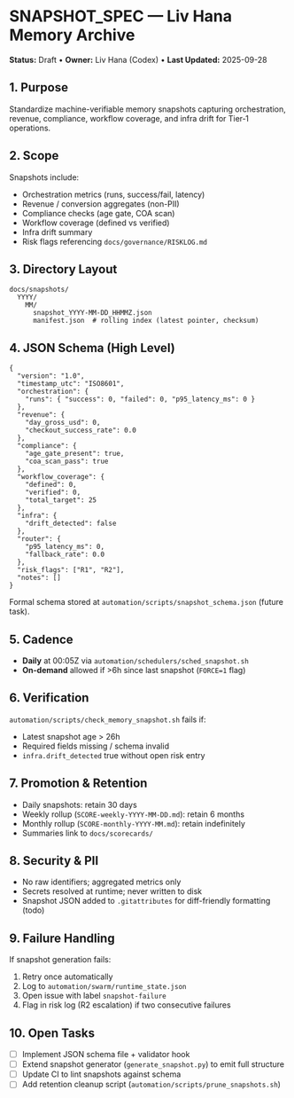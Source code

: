 # SNAPSHOT_SPEC — Liv Hana Memory Archive

**Status:** Draft • **Owner:** Liv Hana (Codex) • **Last Updated:** 2025-09-28

## 1. Purpose

Standardize machine-verifiable memory snapshots capturing orchestration, revenue, compliance, workflow coverage, and infra drift for Tier‑1 operations.

## 2. Scope

Snapshots include:

- Orchestration metrics (runs, success/fail, latency)
- Revenue / conversion aggregates (non-PII)
- Compliance checks (age gate, COA scan)
- Workflow coverage (defined vs verified)
- Infra drift summary
- Risk flags referencing `docs/governance/RISKLOG.md`

## 3. Directory Layout

```
docs/snapshots/
  YYYY/
    MM/
      snapshot_YYYY-MM-DD_HHMMZ.json
      manifest.json  # rolling index (latest pointer, checksum)
```

## 4. JSON Schema (High Level)

```jsonc
{
  "version": "1.0",
  "timestamp_utc": "ISO8601",
  "orchestration": {
    "runs": { "success": 0, "failed": 0, "p95_latency_ms": 0 }
  },
  "revenue": {
    "day_gross_usd": 0,
    "checkout_success_rate": 0.0
  },
  "compliance": {
    "age_gate_present": true,
    "coa_scan_pass": true
  },
  "workflow_coverage": {
    "defined": 0,
    "verified": 0,
    "total_target": 25
  },
  "infra": {
    "drift_detected": false
  },
  "router": {
    "p95_latency_ms": 0,
    "fallback_rate": 0.0
  },
  "risk_flags": ["R1", "R2"],
  "notes": []
}
```

Formal schema stored at `automation/scripts/snapshot_schema.json` (future task).

## 5. Cadence

- **Daily** at 00:05Z via `automation/schedulers/sched_snapshot.sh`
- **On-demand** allowed if >6h since last snapshot (`FORCE=1` flag)

## 6. Verification

`automation/scripts/check_memory_snapshot.sh` fails if:

- Latest snapshot age > 26h
- Required fields missing / schema invalid
- `infra.drift_detected` true without open risk entry

## 7. Promotion & Retention

- Daily snapshots: retain 30 days
- Weekly rollup (`SCORE-weekly-YYYY-MM-DD.md`): retain 6 months
- Monthly rollup (`SCORE-monthly-YYYY-MM.md`): retain indefinitely
- Summaries link to `docs/scorecards/`

## 8. Security & PII

- No raw identifiers; aggregated metrics only
- Secrets resolved at runtime; never written to disk
- Snapshot JSON added to `.gitattributes` for diff-friendly formatting (todo)

## 9. Failure Handling

If snapshot generation fails:

1. Retry once automatically
2. Log to `automation/swarm/runtime_state.json`
3. Open issue with label `snapshot-failure`
4. Flag in risk log (R2 escalation) if two consecutive failures

## 10. Open Tasks

- [ ] Implement JSON schema file + validator hook
- [ ] Extend snapshot generator (`generate_snapshot.py`) to emit full structure
- [ ] Update CI to lint snapshots against schema
- [ ] Add retention cleanup script (`automation/scripts/prune_snapshots.sh`)

<!-- Last verified: 2025-10-02 -->

<!-- Optimized: 2025-10-02 -->

<!-- Last updated: 2025-10-02 -->
